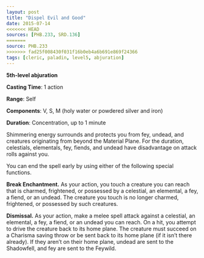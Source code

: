 ```yaml
---
layout: post
title: "Dispel Evil and Good"
date: 2015-07-14
<<<<<<< HEAD
sources: [PHB.233, SRD.136]
=======
source: PHB.233
>>>>>>> fad25f008430f031f16b0eb4a6b691e869f24366
tags: [cleric, paladin, level5, abjuration]
---
```


**5th-level abjuration**

**Casting Time**: 1 action

**Range**: Self

**Components**: V, S, M (holy water or powdered silver and iron)

**Duration**: Concentration, up to 1 minute

Shimmering energy surrounds and protects you from fey, undead, and creatures originating from beyond the Material Plane. For the duration, celestials, elementals, fey, fiends, and undead have disadvantage on attack rolls against you.

You can end the spell early by using either of the following special functions.

**Break Enchantment.** As your action, you touch a creature you can reach that is charmed, frightened, or possessed by a celestial, an elemental, a fey, a fiend, or an undead. The creature you touch is no longer charmed, frightened, or possessed by such creatures.

**Dismissal.** As your action, make a melee spell attack against a celestial, an elemental, a fey, a fiend, or an undead you can reach. On a hit, you attempt to drive the creature back to its home plane. The creature must succeed on a Charisma saving throw or be sent back to its home plane (if it isn’t there already). If they aren’t on their home plane, undead are sent to the Shadowfell, and fey are sent to the Feywild.
